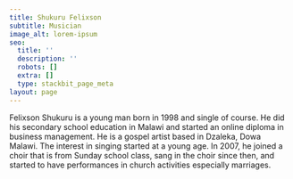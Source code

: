 ```yaml
---
title: Shukuru Felixson
subtitle: Musician
image_alt: lorem-ipsum
seo:
  title: ''
  description: ''
  robots: []
  extra: []
  type: stackbit_page_meta
layout: page
---
```

Felixson Shukuru is a young man born in 1998 and single of course. He did his secondary school education in Malawi and started an online diploma in business management. He is a gospel artist based in Dzaleka, Dowa Malawi. The interest in singing started at a young age. In 2007, he joined a choir that is from Sunday school class, sang in the choir since then, and started to have performances in church activities especially marriages.




